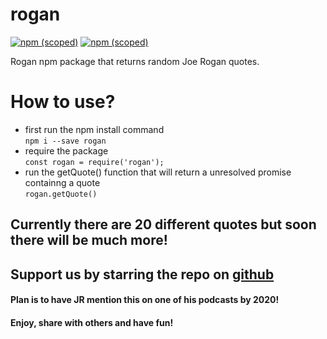 # rogan
[![npm (scoped)](https://img.shields.io/badge/npm-v3.3.1-<COLOR>.svg)](https://www.npmjs.com/package/rogan)
[![npm (scoped)](https://img.shields.io/badge/node->8.0.-blue.svg)](https://www.nodejs.org)


Rogan npm package that returns random Joe Rogan quotes.

# How to use?

* first run the npm install command  
`npm i --save rogan`
* require the package  
`const rogan = require('rogan');`
* run the getQuote() function that will return a unresolved promise containng a quote  
`rogan.getQuote()`

## Currently there are 20 different quotes but soon there will be much more!

## Support us by starring the repo on [github](https://github.com/REX500/rogan)

#### Plan is to have JR mention this on one of his podcasts by 2020!

#### Enjoy, share with others and have fun!